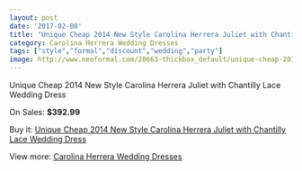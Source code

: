```yaml
---
layout: post
date: '2017-02-08'
title: "Unique Cheap 2014 New Style Carolina Herrera Juliet with Chantilly Lace Wedding Dress"
category: Carolina Herrera Wedding Dresses
tags: ["style","formal","discount","wedding","party"]
image: http://www.neoformal.com/20663-thickbox_default/unique-cheap-2014-new-style-carolina-herrera-juliet-with-chantilly-lace-wedding-dress.jpg
---
```

Unique Cheap 2014 New Style Carolina Herrera Juliet with Chantilly Lace Wedding Dress

On Sales: **$392.99**
<a href="https://www.neoformal.com/en/carolina-herrera-wedding-dresses-2014/6609-unique-cheap-2014-new-style-carolina-herrera-juliet-with-chantilly-lace-wedding-dress.html"><amp-img layout="responsive" width="600" height="600" src="//www.neoformal.com/20663-thickbox_default/unique-cheap-2014-new-style-carolina-herrera-juliet-with-chantilly-lace-wedding-dress.jpg" alt="Unique Cheap 2014 New Style Carolina Herrera Juliet with Chantilly Lace Wedding Dress 0" /></a>
<a href="https://www.neoformal.com/en/carolina-herrera-wedding-dresses-2014/6609-unique-cheap-2014-new-style-carolina-herrera-juliet-with-chantilly-lace-wedding-dress.html"><amp-img layout="responsive" width="600" height="600" src="//www.neoformal.com/20664-thickbox_default/unique-cheap-2014-new-style-carolina-herrera-juliet-with-chantilly-lace-wedding-dress.jpg" alt="Unique Cheap 2014 New Style Carolina Herrera Juliet with Chantilly Lace Wedding Dress 1" /></a>

Buy it: [Unique Cheap 2014 New Style Carolina Herrera Juliet with Chantilly Lace Wedding Dress](https://www.neoformal.com/en/carolina-herrera-wedding-dresses-2014/6609-unique-cheap-2014-new-style-carolina-herrera-juliet-with-chantilly-lace-wedding-dress.html "Unique Cheap 2014 New Style Carolina Herrera Juliet with Chantilly Lace Wedding Dress")

View more: [Carolina Herrera Wedding Dresses](https://www.neoformal.com/en/94-carolina-herrera-wedding-dresses-2014 "Carolina Herrera Wedding Dresses")